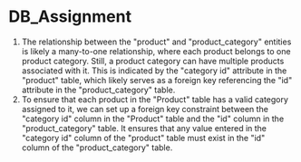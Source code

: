 # DB_Assignment
1. The relationship between the "product" and "product_category" entities is likely a many-to-one relationship, where each product belongs to one product category. Still, a product category can have multiple products associated with it. This is indicated by the "category id" attribute in the "product" table, which likely serves as a foreign key referencing the "id" attribute in the "product_category" table.
2. To ensure that each product in the "Product" table has a valid category assigned to it, we can set up a foreign key constraint between the "category id" column in the "Product" table and the "id" column in the "product_category" table. It ensures that any value entered in the "category id" column of the "product" table must exist in the "id" column of the "product_category" table.
